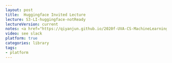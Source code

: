 ```yaml
---
layout: post
title:  Huggingface Invited Lecture 
lecture: S3-LI-huggingface-notReady
lectureVersion: current
notes: <a href="https://qiyanjun.github.io/2020f-UVA-CS-MachineLearningDeep//Lectures/S3-L0-pytorch.pdf"> S3-L0-pytorch </a> + <a href="https://colab.research.google.com/drive/1mvj9ZB0o-Q49Xq9vYJW4GB09V41u5GeE?usp=sharing"> FastAI Cov19-Notebook </a>
video: see slack
platform: true
categories: library
tags:
- platform
---
```


